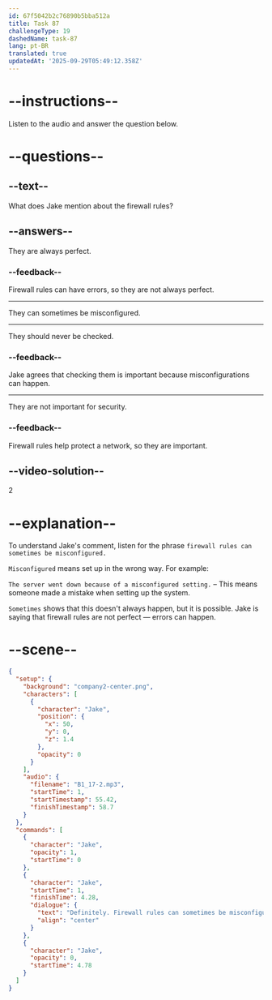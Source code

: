 ```yaml
---
id: 67f5042b2c76890b5bba512a
title: Task 87
challengeType: 19
dashedName: task-87
lang: pt-BR
translated: true
updatedAt: '2025-09-29T05:49:12.358Z'
---
```


<!-- (audio) Jake: Definitely. Firewall rules can sometimes be misconfigured. -->

# --instructions--

Listen to the audio and answer the question below.

# --questions--

## --text--

What does Jake mention about the firewall rules?

## --answers--

They are always perfect.

### --feedback--

Firewall rules can have errors, so they are not always perfect.

---

They can sometimes be misconfigured.

---

They should never be checked.

### --feedback--

Jake agrees that checking them is important because misconfigurations can happen.

---

They are not important for security.

### --feedback--

Firewall rules help protect a network, so they are important.

## --video-solution--

2

# --explanation--

To understand Jake's comment, listen for the phrase `firewall rules can sometimes be misconfigured.`

`Misconfigured` means set up in the wrong way. For example:

`The server went down because of a misconfigured setting.` – This means someone made a mistake when setting up the system.

`Sometimes` shows that this doesn't always happen, but it is possible. Jake is saying that firewall rules are not perfect — errors can happen.

# --scene--

```json
{
  "setup": {
    "background": "company2-center.png",
    "characters": [
      {
        "character": "Jake",
        "position": {
          "x": 50,
          "y": 0,
          "z": 1.4
        },
        "opacity": 0
      }
    ],
    "audio": {
      "filename": "B1_17-2.mp3",
      "startTime": 1,
      "startTimestamp": 55.42,
      "finishTimestamp": 58.7
    }
  },
  "commands": [
    {
      "character": "Jake",
      "opacity": 1,
      "startTime": 0
    },
    {
      "character": "Jake",
      "startTime": 1,
      "finishTime": 4.28,
      "dialogue": {
        "text": "Definitely. Firewall rules can sometimes be misconfigured.",
        "align": "center"
      }
    },
    {
      "character": "Jake",
      "opacity": 0,
      "startTime": 4.78
    }
  ]
}
```

